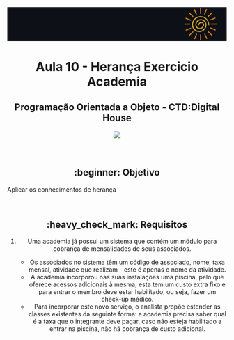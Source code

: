 <div align="center"><img src="https://github.com/lipollis/Imagens-Git/blob/main/banner_assinatura.svg" /></div>

<h1 align="center"> Aula 10 - Herança Exercicio Academia </h1>
<h2 align="center"> Programação Orientada a Objeto - CTD:Digital House </h2>

<div align="center">
  <img src="https://cdn.jsdelivr.net/gh/devicons/devicon/icons/java/java-original-wordmark.svg" width="70px"/>
  <br>
  <br>
  

<br>
<h2>:beginner: Objetivo</h2>

<p align="justify">Aplicar os conhecimentos de herança</p>

<br>
<h2>:heavy_check_mark: Requisitos </h2>

<ol>
  <li>Uma academia já possui um sistema que contém um módulo para cobrança de
    mensalidades de seus associados.</li>
    <ul>
      <li>Os associados no sistema têm um código de
        associado, nome, taxa mensal, atividade que realizam - este é apenas o nome da
        atividade.</li>
      <li>A academia incorporou nas suas instalações uma piscina, pelo que oferece acessos
        adicionais à mesma, esta tem um custo extra fixo e para entrar o membro deve estar
        habilitado, ou seja, fazer um check-up médico.</li>
      <li>Para incorporar este novo serviço, o
        analista propõe estender as classes existentes da seguinte forma: a academia precisa
        saber qual é a taxa que o integrante deve pagar, caso não esteja habilitado a entrar
        na piscina, não há cobrança de custo adicional.</li>

  </ul>
</ol>
